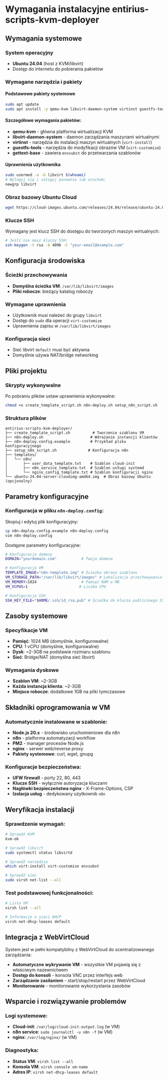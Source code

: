 # Wymagania instalacyjne entirius-scripts-kvm-deployer

## Wymagania systemowe

### System operacyjny
- **Ubuntu 24.04** (host z KVM/libvirt)
- Dostęp do internetu do pobierania pakietów

### Wymagane narzędzia i pakiety

#### Podstawowe pakiety systemowe
```bash
sudo apt update
sudo apt install -y qemu-kvm libvirt-daemon-system virtinst guestfs-tools gettext-base
```

#### Szczegółowe wymagania pakietów:
- **qemu-kvm** - główna platforma wirtualizacji KVM
- **libvirt-daemon-system** - daemon zarządzania maszynami wirtualnymi
- **virtinst** - narzędzia do instalacji maszyn wirtualnych (`virt-install`)
- **guestfs-tools** - narzędzia do modyfikacji obrazów VM (`virt-customize`)
- **gettext-base** - zawiera `envsubst` do przetwarzania szablonów

#### Uprawnienia użytkownika
```bash
sudo usermod -a -G libvirt $(whoami)
# Wyloguj się i zaloguj ponownie lub uruchom:
newgrp libvirt
```

### Obraz bazowy Ubuntu Cloud
```bash
wget https://cloud-images.ubuntu.com/releases/24.04/release/ubuntu-24.04-server-cloudimg-amd64.img
```

### Klucze SSH
Wymagany jest klucz SSH do dostępu do tworzonych maszyn wirtualnych:
```bash
# Jeśli nie masz kluczy SSH:
ssh-keygen -t rsa -b 4096 -C "your-email@example.com"
```

## Konfiguracja środowiska

### Ścieżki przechowywania
- **Domyślna ścieżka VM**: `/var/lib/libvirt/images`
- **Pliki robocze**: bieżący katalog roboczy

### Wymagane uprawnienia
- Użytkownik musi należeć do grupy `libvirt`
- Dostęp do `sudo` dla operacji `virt-customize`
- Uprawnienia zapisu w `/var/lib/libvirt/images`

### Konfiguracja sieci
- Sieć libvirt `default` musi być aktywna
- Domyślnie używa NAT/bridge networking

## Pliki projektu

### Skrypty wykonywalne
Po pobraniu plików ustaw uprawnienia wykonywalne:
```bash
chmod +x create_template_script.sh n8n-deploy.sh setup_n8n_script.sh
```

### Struktura plików
```
entirius-scripts-kvm-deployer/
├── create_template_script.sh          # Tworzenie szablonu VM
├── n8n-deploy.sh                     # Wdrażanie instancji klientów
├── n8n-deploy.config.example         # Przykład pliku konfiguracyjnego
├── setup_n8n_script.sh              # Konfiguracja n8n
├── templates/
│   └── n8n/
│       ├── user_data_template.txt    # Szablon cloud-init
│       ├── n8n_service_template.txt  # Szablon usługi systemd
│       └── nginx_config_template.txt # Szablon konfiguracji nginx
└── ubuntu-24.04-server-cloudimg-amd64.img  # Obraz bazowy Ubuntu (opcjonalny)
```

## Parametry konfiguracyjne

### Konfiguracja w pliku `n8n-deploy.config`:

Skopiuj i edytuj plik konfiguracyjny:
```bash
cp n8n-deploy.config.example n8n-deploy.config
vim n8n-deploy.config
```

Dostępne parametry konfiguracyjne:
```bash
# Konfiguracja domeny
DOMAIN="yourdomain.com"           # Twoja domena

# Konfiguracja VM
TEMPLATE_IMAGE="n8n-template.img" # Ścieżka obrazu szablonu
VM_STORAGE_PATH="/var/lib/libvirt/images" # Lokalizacja przechowywania VM
VM_MEMORY=1024                    # Pamięć RAM w MB
VM_VCPUS=1                       # Liczba CPU

# Konfiguracja SSH
SSH_KEY_FILE="$HOME/.ssh/id_rsa.pub" # Ścieżka do klucza publicznego SSH
```

## Zasoby systemowe

### Specyfikacje VM
- **Pamięć**: 1024 MB (domyślnie, konfigurowalne)
- **CPU**: 1 vCPU (domyślnie, konfigurowalne)
- **Dysk**: ~2-3GB na podstawie rozmiaru szablonu
- **Sieć**: Bridge/NAT (domyślna sieć libvirt)

### Wymagania dyskowe
- **Szablon VM**: ~2-3GB
- **Każda instancja klienta**: ~2-3GB
- **Miejsce robocze**: dodatkowe 1GB na pliki tymczasowe

## Składniki oprogramowania w VM

### Automatycznie instalowane w szablonie:
- **Node.js 20.x** - środowisko uruchomieniowe dla n8n
- **n8n** - platforma automatyzacji workflow
- **PM2** - manager procesów Node.js
- **nginx** - serwer web/reverse proxy
- **Pakiety systemowe**: curl, wget, gnupg

### Konfiguracje bezpieczeństwa:
- **UFW firewall** - porty 22, 80, 443
- **Klucze SSH** - wyłącznie autoryzacja kluczami
- **Nagłówki bezpieczeństwa nginx** - X-Frame-Options, CSP
- **Izolacja usług** - dedykowany użytkownik `n8n`

## Weryfikacja instalacji

### Sprawdzenie wymagań:
```bash
# Sprawdź KVM
kvm-ok

# Sprawdź libvirt
sudo systemctl status libvirtd

# Sprawdź narzędzia
which virt-install virt-customize envsubst

# Sprawdź sieć
sudo virsh net-list --all
```

### Test podstawowej funkcjonalności:
```bash
# Lista VM
virsh list --all

# Informacje o sieci DHCP
virsh net-dhcp-leases default
```

## Integracja z WebVirtCloud

System jest w pełni kompatybilny z WebVirtCloud do scentralizowanego zarządzania:
- **Automatyczne wykrywanie VM** - wszystkie VM pojawią się z właściwym nazewnictwem
- **Dostęp do konsoli** - konsola VNC przez interfejs web
- **Zarządzanie zasilaniem** - start/stop/restart przez WebVirtCloud
- **Monitorowanie** - monitorowanie wykorzystania zasobów

## Wsparcie i rozwiązywanie problemów

### Logi systemowe:
- **Cloud-init**: `/var/log/cloud-init-output.log` (w VM)
- **n8n service**: `sudo journalctl -u n8n -f` (w VM)
- **nginx**: `/var/log/nginx/` (w VM)

### Diagnostyka:
- **Status VM**: `virsh list --all`
- **Konsola VM**: `virsh console vm-name`
- **Adres IP**: `virsh net-dhcp-leases default`